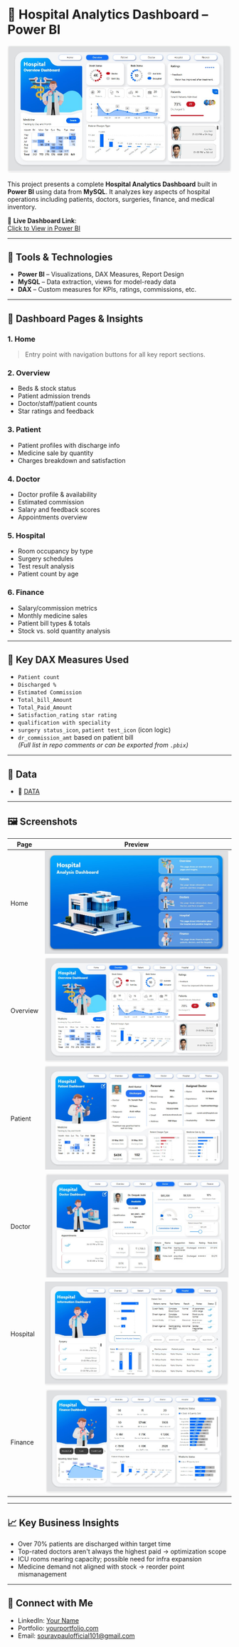 # 🏥 Hospital Analytics Dashboard – Power BI

![Dashboard Screenshot](https://github.com/PaulSourav10/hospital-powerbi-dashboard/blob/main/dash%20board%20pictures/Overview.jpg)

This project presents a complete **Hospital Analytics Dashboard** built in **Power BI** using data from **MySQL**. It analyzes key aspects of hospital operations including patients, doctors, surgeries, finance, and medical inventory.

🔗 **Live Dashboard Link**:  
[Click to View in Power BI](https://app.powerbi.com/view?r=eyJrIjoiNzU3ZjNlZjAtZDBmYS00NDdlLWJjMGItZjIyYjAzNmI5YTI5IiwidCI6ImM2ZTU0OWIzLTVmNDUtNDAzMi1hYWU5LWQ0MjQ0ZGM1YjJjNCJ9)

---

## 📌 Tools & Technologies

- **Power BI** – Visualizations, DAX Measures, Report Design  
- **MySQL** – Data extraction, views for model-ready data  
- **DAX** – Custom measures for KPIs, ratings, commissions, etc.

---

## 🧠 Dashboard Pages & Insights

### 1. **Home**
> Entry point with navigation buttons for all key report sections.

### 2. **Overview**
- Beds & stock status
- Patient admission trends
- Doctor/staff/patient counts
- Star ratings and feedback

### 3. **Patient**
- Patient profiles with discharge info
- Medicine sale by quantity
- Charges breakdown and satisfaction

### 4. **Doctor**
- Doctor profile & availability
- Estimated commission
- Salary and feedback scores
- Appointments overview

### 5. **Hospital**
- Room occupancy by type
- Surgery schedules
- Test result analysis
- Patient count by age

### 6. **Finance**
- Salary/commission metrics
- Monthly medicine sales
- Patient bill types & totals
- Stock vs. sold quantity analysis

---

## 🧮 Key DAX Measures Used

- `Patient count`  
- `Discharged %`  
- `Estimated Commission`  
- `Total_bill_Amount`  
- `Total_Paid_Amount`  
- `Satisfaction_rating star rating`  
- `qualification with speciality`  
- `surgery status_icon`, `patient test_icon` (icon logic)  
- `dr_commission_amt` based on patient bill  
*(Full list in repo comments or can be exported from `.pbix`)*

---

## 💾 Data

- 🔗 [DATA](https://github.com/PaulSourav10/hospital-powerbi-dashboard/tree/main/data%20dump%20and%20Queries%20for%20data%20cleanong)

---

## 🖼️ Screenshots

| Page     | Preview |
|----------|---------|
| Home     | ![](https://github.com/PaulSourav10/hospital-powerbi-dashboard/blob/main/dash%20board%20pictures/Home.jpg) |
| Overview | ![](https://github.com/PaulSourav10/hospital-powerbi-dashboard/blob/main/dash%20board%20pictures/Overview.jpg) |
| Patient  | ![](https://github.com/PaulSourav10/hospital-powerbi-dashboard/blob/main/dash%20board%20pictures/Patient.jpg) |
| Doctor   | ![](https://github.com/PaulSourav10/hospital-powerbi-dashboard/blob/main/dash%20board%20pictures/Doctor.jpg) |
| Hospital | ![](https://github.com/PaulSourav10/hospital-powerbi-dashboard/blob/main/dash%20board%20pictures/Hospital.jpg) |
| Finance  | ![](https://github.com/PaulSourav10/hospital-powerbi-dashboard/blob/main/dash%20board%20pictures/Finance.jpg) |

---

## 📈 Key Business Insights

- Over 70% patients are discharged within target time
- Top-rated doctors aren't always the highest paid → optimization scope
- ICU rooms nearing capacity; possible need for infra expansion
- Medicine demand not aligned with stock → reorder point mismanagement

---


## 🤝 Connect with Me

- LinkedIn: [Your Name](https://www.linkedin.com/in/souravpaulofficial/)
- Portfolio: [yourportfolio.com](https://yourportfolio.com)
- Email: souravpaulofficial101@gmail.com
